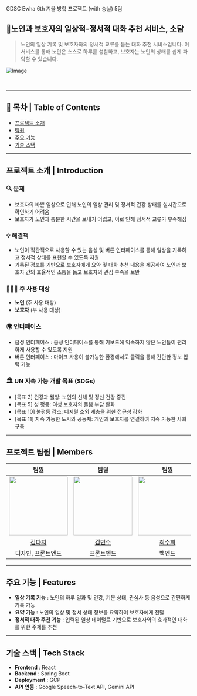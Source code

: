 GDSC Ewha 6th 겨울 방학 프로젝트 (with  숭실) 5팀 
</br> 

## 🙍노인과 보호자의 일상적-정서적 대화 추천 서비스, 소담 
>노인의 일상 기록 및 보호자와의 정서적 교류를 돕는 대화 추천 서비스입니다.
이 서비스를 통해 노인은 스스로 하루를 성찰하고, 보호자는 노인의 상태를 쉽게 파악할 수 있습니다.

![Image](https://github.com/user-attachments/assets/1abb018d-171f-4217-8305-52d10c94fb82)

</br> 

---

##  📖 목차 | Table of Contents

- [프로젝트 소개](#프로젝트-소개--introduction)
- [팀원](#프로젝트-팀원--members)
- [주요 기능](#주요-기능--features)
- [기술 스택](#기술-스택--tech-stack)

---
## 프로젝트 소개 | Introduction
### 🔍 문제 
- 보호자의 바쁜 일상으로 인해 노인의 일상 관리 및 정서적 건강 상태를 실시간으로 확인하기 어려움
- 보호자가 노인과 충분한 시간을 보내기 어렵고, 이로 인해 정서적 교류가 부족해짐
### 💡 해결책 
- 노인이 직관적으로 사용할 수 있는 음성 및 버튼 인터페이스를 통해 일상을 기록하고 정서적 상태를 표현할 수 있도록 지원
- 기록된 정보를 기반으로 보호자에게 요약 및 대화 추천 내용을 제공하여 노인과 보호자 간의 효율적인 소통을 돕고 보호자의 관심 부족을 보완
  
### 👨‍👩‍👦 주 사용 대상
- **노인** (주 사용 대상)
- **보호자** (부 사용 대상)
  
### 🌍 인터페이스
- 음성 인터페이스 : 음성 인터페이스를 통해 키보드에 익숙하지 않은 노인들이 편리하게 사용할 수 있도록 지원
- 버튼 인터페이스 : 마이크 사용이 불가능한 환경에서도 클릭을 통해 간단한 정보 입력 가능

### 🏛️ UN 지속 가능 개발 목표 (SDGs)
- [목표 3] 건강과 웰빙: 노인의 신체 및 정신 건강 증진
- [목표 5] 성 평등: 여성 보호자의 돌봄 부담 완화
- [목표 10] 불평등 감소: 디지털 소외 계층을 위한 접근성 강화
- [목표 11] 지속 가능한 도시와 공동체: 개인과 보호자를 연결하여 지속 가능한 사회 구축

--- 
## 프로젝트 팀원 | Members

|팀원|팀원|팀원|
|:---:|:---:|:---:|
|<img src="https://github.com/daj33.png" width="160px"/>|<img src="https://github.com/Physics-Computer.png" width="160px"/>|<img src="https://github.com/erika0915.png" width="160px"/>|
|[김다지](https://github.com/daj33)|[김민수](https://github.com/Physics-Computer)|[최수희](https://github.com/erika0915)|
|디자인, 프론트엔드|프론트엔드|백엔드|

--- 

## 주요 기능 | Features 
- **일상 기록 기능** : 노인의 하루 일과 및 건강, 기분 상태, 관심사 등 음성으로 간편하게 기록 가능
- **요약 기능** : 노인의 일상 및 정서 상태 정보를 요약하여 보호자에게 전달 
- **정서적 대화 주천 기능** : 입력된 일상 데이털르 기반으로 보호자와의 효과적인 대화를 위한 주제를 추천

---

## 기술 스택 | Tech Stack
- **Frontend** : React
- **Backend** : Spring Boot 
- **Deployment** : GCP
- **API 연동** : Google Speech-to-Text API, Gemini API 

